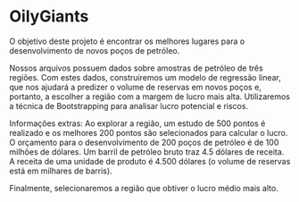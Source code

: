 # OilyGiants
O objetivo deste projeto é encontrar os melhores lugares para o desenvolvimento de novos poços de petróleo.

Nossos arquivos possuem dados sobre amostras de petróleo de três regiões. Com estes dados, construiremos um modelo de regressão linear, que nos ajudará a predizer o volume de reservas em novos poços e, portanto, a escolher a região com a margem de lucro mais alta. Utilizaremos a técnica de Bootstrapping para analisar lucro potencial e riscos.

Informações extras: Ao explorar a região, um estudo de 500 pontos é realizado e os melhores 200 pontos são selecionados para calcular o lucro. O orçamento para o desenvolvimento de 200 poços de petróleo é de 100 milhões de dólares. Um barril de petróleo bruto traz 4.5 dólares de receita. A receita de uma unidade de produto é 4.500 dólares (o volume de reservas está em milhares de barris).

Finalmente, selecionaremos a região que obtiver o lucro médio mais alto.

